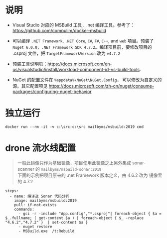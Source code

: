# 说明
- Visual Studio 对应的 MSBuild 工具，.net 编译工具。参考了：<https://github.com/compulim/docker-msbuild>

- 可以编译 `.NET Framework`, `.NET Core`, `C#`, `F#`, `C++`, and `web` 项目。预装了 `Nuget 6.0.0`，`.NET Framework SDK 4.7.2`。编译项目前，要修改项目的 .csproj 文件，把 `TargetFrameworkVersion` 改为 `v4.7.2`

- 预装工具说明见：<https://docs.microsoft.com/en-us/visualstudio/install/workload-component-id-vs-build-tools>.

- NuGet 的配置文件在 `%appdata%\NuGet\NuGet.Config`， 可以修改为自定义的源。其它配置项见 <https://docs.microsoft.com/zh-cn/nuget/consume-packages/configuring-nuget-behavior>

# 独立运行
`docker run --rm -it -v c:\src:c:\src mailbyms/msbuild:2019 cmd `

# drone 流水线配置
> 一般此镜像只作为基础镜像，项目使用此镜像之上另外集成 sonar-scanner 的 `mailbyms/msbuild-sonar:2019`  
> 下面的示例把项目原来的 .net Framework 版本定义，由 4.6.2 改为 镜像里的 4.7.2

```
steps:
  - name: 编译及 Sonar 代码分析
    image: mailbyms/msbuild:2019
    pull: if-not-exists
    commands:
      - gci -r -include "App.config","*.csproj"| foreach-object { $a = $_.fullname; ( get-content $a ) | foreach-object { $_ -replace "4.6.2","4.7.2" }  | set-content $a }
      - nuget restore
      - MSBuild.exe  /t:Rebuild
```
